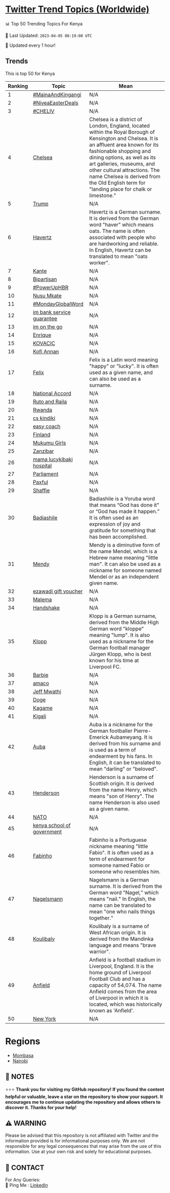 [Twitter Trend Topics (Worldwide)](https://github.com/ErcinDedeoglu/Twitter-Trend-Topics)
==========


📊 Top 50 Trending Topics For Kenya

📆 Last Updated: `2023-04-05 08:19:00 UTC`

🔧 Updated every 1 hour!


## Trends

This is top 50 for Kenya

| Ranking | Topic | Mean |
| ------- | ------------ | ------------ |
| 1 | [#MainaAndKingangi](http://twitter.com/search?q=%23MainaAndKingangi) | N/A |
| 2 | [#NiveaEasterDeals](http://twitter.com/search?q=%23NiveaEasterDeals) | N/A |
| 3 | [#CHELIV](http://twitter.com/search?q=%23CHELIV) | N/A |
| 4 | [Chelsea](http://twitter.com/search?q=Chelsea) | Chelsea is a district of London, England, located within the Royal Borough of Kensington and Chelsea. It is an affluent area known for its fashionable shopping and dining options, as well as its art galleries, museums, and other cultural attractions. The name Chelsea is derived from the Old English term for "landing place for chalk or limestone." |
| 5 | [Trump](http://twitter.com/search?q=Trump) | N/A |
| 6 | [Havertz](http://twitter.com/search?q=Havertz) | Havertz is a German surname. It is derived from the German word "haver" which means oats. The name is often associated with people who are hardworking and reliable. In English, Havertz can be translated to mean "oats worker". |
| 7 | [Kante](http://twitter.com/search?q=Kante) | N/A |
| 8 | [Bipartisan](http://twitter.com/search?q=Bipartisan) | N/A |
| 9 | [#PowerUpHBR](http://twitter.com/search?q=%23PowerUpHBR) | N/A |
| 10 | [Nusu Mkate](http://twitter.com/search?q=Nusu+Mkate) | N/A |
| 11 | [#MondayGlobalWord](http://twitter.com/search?q=%23MondayGlobalWord) | N/A |
| 12 | [im bank service guarantee](http://twitter.com/search?q=im+bank+service+guarantee) | N/A |
| 13 | [im on the go](http://twitter.com/search?q=im+on+the+go) | N/A |
| 14 | [Enrique](http://twitter.com/search?q=Enrique) | N/A |
| 15 | [KOVACIC](http://twitter.com/search?q=KOVACIC) | N/A |
| 16 | [Kofi Annan](http://twitter.com/search?q=Kofi+Annan) | N/A |
| 17 | [Felix](http://twitter.com/search?q=Felix) | Felix is a Latin word meaning "happy" or "lucky". It is often used as a given name, and can also be used as a surname. |
| 18 | [National Accord](http://twitter.com/search?q=National+Accord) | N/A |
| 19 | [Ruto and Raila](http://twitter.com/search?q=Ruto+and+Raila) | N/A |
| 20 | [Rwanda](http://twitter.com/search?q=Rwanda) | N/A |
| 21 | [cs kindiki](http://twitter.com/search?q=cs+kindiki) | N/A |
| 22 | [easy coach](http://twitter.com/search?q=easy+coach) | N/A |
| 23 | [Finland](http://twitter.com/search?q=Finland) | N/A |
| 24 | [Mukumu Girls](http://twitter.com/search?q=Mukumu+Girls) | N/A |
| 25 | [Zanzibar](http://twitter.com/search?q=Zanzibar) | N/A |
| 26 | [mama lucykibaki hospital](http://twitter.com/search?q=mama+lucykibaki+hospital) | N/A |
| 27 | [Parliament](http://twitter.com/search?q=Parliament) | N/A |
| 28 | [Paxful](http://twitter.com/search?q=Paxful) | N/A |
| 29 | [Shaffie](http://twitter.com/search?q=Shaffie) | N/A |
| 30 | [Badiashile](http://twitter.com/search?q=Badiashile) | Badiashile is a Yoruba word that means “God has done it” or “God has made it happen.” It is often used as an expression of joy and gratitude for something that has been accomplished. |
| 31 | [Mendy](http://twitter.com/search?q=Mendy) | Mendy is a diminutive form of the name Mendel, which is a Hebrew name meaning "little man". It can also be used as a nickname for someone named Mendel or as an independent given name. |
| 32 | [ezawadi gift voucher](http://twitter.com/search?q=ezawadi+gift+voucher) | N/A |
| 33 | [Malema](http://twitter.com/search?q=Malema) | N/A |
| 34 | [Handshake](http://twitter.com/search?q=Handshake) | N/A |
| 35 | [Klopp](http://twitter.com/search?q=Klopp) | Klopp is a German surname, derived from the Middle High German word "kloppe" meaning "lump". It is also used as a nickname for the German football manager Jürgen Klopp, who is best known for his time at Liverpool FC. |
| 36 | [Barbie](http://twitter.com/search?q=Barbie) | N/A |
| 37 | [amaco](http://twitter.com/search?q=amaco) | N/A |
| 38 | [Jeff Mwathi](http://twitter.com/search?q=Jeff+Mwathi) | N/A |
| 39 | [Doge](http://twitter.com/search?q=Doge) | N/A |
| 40 | [Kagame](http://twitter.com/search?q=Kagame) | N/A |
| 41 | [Kigali](http://twitter.com/search?q=Kigali) | N/A |
| 42 | [Auba](http://twitter.com/search?q=Auba) | Auba is a nickname for the German footballer Pierre-Emerick Aubameyang. It is derived from his surname and is used as a term of endearment by his fans. In English, it can be translated to mean "darling" or "beloved". |
| 43 | [Henderson](http://twitter.com/search?q=Henderson) | Henderson is a surname of Scottish origin. It is derived from the name Henry, which means "son of Henry". The name Henderson is also used as a given name. |
| 44 | [NATO](http://twitter.com/search?q=NATO) | N/A |
| 45 | [kenya school of government](http://twitter.com/search?q=kenya+school+of+government) | N/A |
| 46 | [Fabinho](http://twitter.com/search?q=Fabinho) | Fabinho is a Portuguese nickname meaning "little Fabio". It is often used as a term of endearment for someone named Fabio or someone who resembles him. |
| 47 | [Nagelsmann](http://twitter.com/search?q=Nagelsmann) | Nagelsmann is a German surname. It is derived from the German word "Nagel," which means "nail." In English, the name can be translated to mean "one who nails things together." |
| 48 | [Koulibaly](http://twitter.com/search?q=Koulibaly) | Koulibaly is a surname of West African origin. It is derived from the Mandinka language and means "brave warrior". |
| 49 | [Anfield](http://twitter.com/search?q=Anfield) | Anfield is a football stadium in Liverpool, England. It is the home ground of Liverpool Football Club and has a capacity of 54,074. The name Anfield comes from the area of Liverpool in which it is located, which was historically known as 'Anfield'. |
| 50 | [New York](http://twitter.com/search?q=New+York) | N/A |



# Regions

* [Mombasa](</Kenya/Mombasa.md>)
* [Nairobi](</Kenya/Nairobi.md>)



## 📝 NOTES

⭐⭐⭐ **Thank you for visiting my GitHub repository! If you found the content helpful or valuable, leave a star on the repository to show your support. It encourages me to continue updating the repository and allows others to discover it. Thanks for your help!**


## ⚠️ WARNING

Please be advised that this repository is not affiliated with Twitter and the information provided is for informational purposes only. We are not responsible for any legal consequences that may arise from the use of this information. Use at your own risk and solely for educational purposes.


## 📨 CONTACT

 For Any Queries:  
            🏓 Ping Me : [LinkedIn](https://www.linkedin.com/in/ercindedeoglu/)
